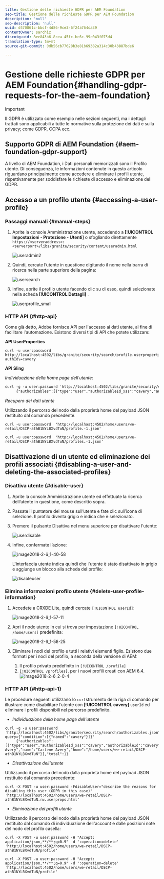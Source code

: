 ```yaml
---
title: Gestione delle richieste GDPR per AEM Foundation
seo-title: Gestione delle richieste GDPR per AEM Foundation
description: 'null'
seo-description: 'null'
uuid: d470061c-bbcf-4d86-9ce3-6f24a764ca39
contentOwner: sarchiz
discoiquuid: 8ee843b6-8cea-45fc-be6c-99c043f075d4
translation-type: tm+mt
source-git-commit: 0db56cb77628b3e81b69382a314c30b43887bde6

---
```



# Gestione delle richieste GDPR per AEM Foundation{#handling-gdpr-requests-for-the-aem-foundation}

>[!IMPORTANT]
>
>Il GDPR è utilizzato come esempio nelle sezioni seguenti, ma i dettagli trattati sono applicabili a tutte le normative sulla protezione dei dati e sulla privacy; come GDPR, CCPA ecc.

## Supporto GDPR di AEM Foundation {#aem-foundation-gdpr-support}

A livello di AEM Foundation, i Dati personali memorizzati sono il Profilo utente. Di conseguenza, le informazioni contenute in questo articolo riguardano principalmente come accedere e eliminare i profili utente, rispettivamente per soddisfare le richieste di accesso e eliminazione del GDPR.

## Accesso a un profilo utente {#accessing-a-user-profile}

### Passaggi manuali {#manual-steps}

1. Aprite la console Amministrazione utente, accedendo a **[!UICONTROL Impostazioni - Protezione - Utenti]** o sfogliando direttamente `https://<serveraddress>:<serverport>/libs/granite/security/content/useradmin.html`

   ![useradmin2](assets/useradmin2.png)

1. Quindi, cercate l’utente in questione digitando il nome nella barra di ricerca nella parte superiore della pagina:

   ![usersearch](assets/usersearch.png)

1. Infine, aprite il profilo utente facendo clic su di esso, quindi selezionate nella scheda **[!UICONTROL Dettagli]** .

   ![userprofile_small](assets/userprofile_small.png)

### HTTP API {#http-api}

Come già detto, Adobe fornisce API per l&#39;accesso ai dati utente, al fine di facilitare l&#39;automazione. Esistono diversi tipi di API che potete utilizzare:

**API UserProperties**

```shell
curl -u user:password http://localhost:4502/libs/granite/security/search/profile.userproperties.json\?authId\=cavery
```

**API Sling**

*Individuazione della home page dell&#39;utente:*

```xml
curl -g -u user:password 'http://localhost:4502/libs/granite/security/search/authorizables.json?query={"condition":[{"named":"cavery"}]}'
     {"authorizables":[{"type":"user","authorizableId_xss":"cavery","authorizableId":"cavery","name_xss":"Carlene Avery","name":"Carlene Avery","home":"/home/users/we-retail/DSCP-athB1NYLBXvdTuN"}],"total":1}
```

*Recupero dei dati utente*

Utilizzando il percorso del nodo dalla proprietà home del payload JSON restituito dal comando precedente:

```shell
curl -u user:password  'http://localhost:4502/home/users/we-retail/DSCP-athB1NYLBXvdTuN/profile.-1.json'
```

```shell
curl -u user:password  'http://localhost:4502/home/users/we-retail/DSCP-athB1NYLBXvdTuN/profiles.-1.json'
```

## Disattivazione di un utente ed eliminazione dei profili associati {#disabling-a-user-and-deleting-the-associated-profiles}

### Disattiva utente {#disable-user}

1. Aprite la console Amministrazione utente ed effettuate la ricerca dell’utente in questione, come descritto sopra.
1. Passate il puntatore del mouse sull’utente e fate clic sull’icona di selezione. Il profilo diventa grigio e indica che è selezionato.

1. Premere il pulsante Disattiva nel menu superiore per disattivare l&#39;utente:

   ![userdisable](assets/userdisable.png)

1. Infine, confermate l’azione:

   ![image2018-2-6_1-40-58](assets/image2018-2-6_1-40-58.png)

   L&#39;interfaccia utente indica quindi che l&#39;utente è stato disattivato in grigio e aggiunge un blocco alla scheda del profilo:

   ![disableuser](assets/disableduser.png)

### Elimina informazioni profilo utente {#delete-user-profile-information}

1. Accedete a CRXDE Lite, quindi cercate `[!UICONTROL userId]`:

   ![image2018-2-6_1-57-11](assets/image2018-2-6_1-57-11.png)

1. Apri il nodo utente in cui si trova per impostazione `[!UICONTROL /home/users]` predefinita:

   ![image2018-2-6_1-58-25](assets/image2018-2-6_1-58-25.png)

1. Eliminare i nodi del profilo e tutti i relativi elementi figlio. Esistono due formati per i nodi del profilo, a seconda della versione di AEM:

   1. Il profilo privato predefinito in `[!UICONTROL /profile]`
   1. `[!UICONTROL /profiles]`, per i nuovi profili creati con AEM 6.4.
   ![image2018-2-6_2-0-4](assets/image2018-2-6_2-0-4.png)

### HTTP API {#http-api-1}

Le procedure seguenti utilizzano lo `curl`strumento della riga di comando per illustrare come disabilitare l’utente con **[!UICONTROL cavery]** `userId` ed eliminare i profili disponibili nel percorso predefinito.

* *Individuazione della home page dell&#39;utente*

```shell
curl -g -u user:password 'http://localhost:4502/libs/granite/security/search/authorizables.json?query={"condition":[{"named":"cavery"}]}'
     {"authorizables":[{"type":"user","authorizableId_xss":"cavery","authorizableId":"cavery","name_xss":"Carlene Avery","name":"Carlene Avery","home":"/home/users/we-retail/DSCP-athB1NYLBXvdTuN"}],"total":1}
```

* *Disattivazione dell&#39;utente*

Utilizzando il percorso del nodo dalla proprietà home del payload JSON restituito dal comando precedente:

```shell
curl -X POST -u user:password -FdisableUser="describe the reasons for disabling this user (GDPR in this case)" 'http://localhost:4502/home/users/we-retail/DSCP-athB1NYLBXvdTuN.rw.userprops.html'
```

* *Eliminazione dei profili utente*

Utilizzando il percorso del nodo dalla proprietà home del payload JSON restituito dal comando di individuazione dell&#39;account e dalle posizioni note del nodo del profilo casella:

```shell
curl -X POST -u user:password -H "Accept: application/json,**/**;q=0.9" -d ':operation=delete' 'http://localhost:4502/home/users/we-retail/DSCP-athB1NYLBXvdTuN/profile'
```

```shell
curl -X POST -u user:password -H "Accept: application/json,**/**;q=0.9" -d ':operation=delete' 'http://localhost:4502/home/users/we-retail/DSCP-athB1NYLBXvdTuN/profile'
```


